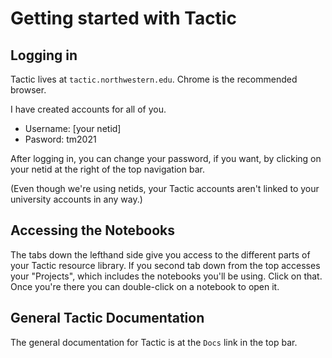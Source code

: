 # Getting started with Tactic

## Logging in

Tactic lives at `tactic.northwestern.edu`. Chrome is the recommended browser.

I have created accounts for all of you.
  - Username: [your netid]
  - Pasword: tm2021

After logging in, you can change your password, if you want, by clicking on your netid at the right of the top navigation bar.

(Even though we're using netids, your Tactic accounts aren't linked to your
university accounts in any way.)

## Accessing the Notebooks
The tabs down the lefthand side give you access to the different parts of
your Tactic resource library. If you second tab down from the top accesses
your "Projects", which includes the notebooks you'll be using. Click on that.
Once you're there you can double-click on a notebook to open it.

## General Tactic Documentation
The general documentation for Tactic is at the `Docs` link in the top bar.
